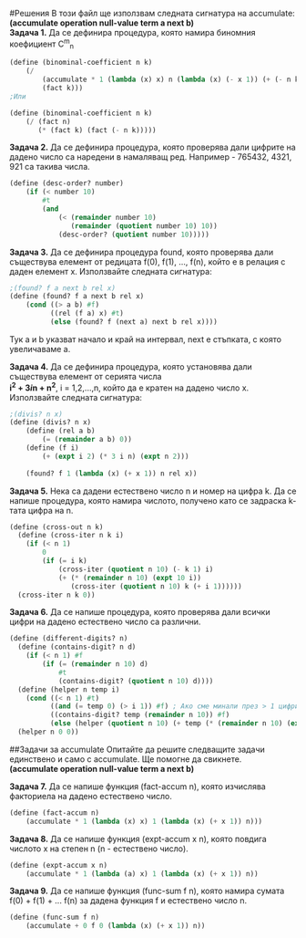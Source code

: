 #Решения
В този файл ще използвам следната сигнатура на accumulate:
**(accumulate operation null-value term a next b)**  
**Задача 1.** Да се дефинира процедура, която намира биномния коефициент 
C<sup>m</sup><sub>n</sub>

```Scheme
(define (binominal-coefficient n k)
    (/
        (accumulate * 1 (lambda (x) x) n (lambda (x) (- x 1)) (+ (- n k) 1))
        (fact k)))
;Или

(define (binominal-coefficient n k)
    (/ (fact n)
       (* (fact k) (fact (- n k)))))
```

**Задача 2.** Да се дефинира процедура, която проверява дали цифрите на
дадено число са наредени в намаляващ ред.
Например - 765432, 4321, 921 са такива числа.

```Scheme
(define (desc-order? number)
    (if (< number 10)
        #t
        (and
            (< (remainder number 10)
               (remainder (quotient number 10) 10))
            (desc-order? (quotient number 10)))))
```

**Задача 3.** Да се дефинира процедура found, която проверява дали 
съществува елемент от редицата
f(0), f(1), ..., f(n), който е в релация с даден елемент х.
Използвайте следната сигнатура:
```Scheme
;(found? f a next b rel x)
(define (found? f a next b rel x)
    (cond ((> a b) #f)
          ((rel (f a) x) #t)
          (else (found? f (next a) next b rel x))))
```
Тук а и b указват начало и край на интервал, next е стъпката, с която
увеличаваме а.

**Задача 4.** Да се дефинира процедура, която установява дали
съществува елемент от серията числа  
**i<sup>2</sup> + 3*i*n + n<sup>2</sup>**, i = 1,2,...,n,
който да е кратен на дадено число х.
Използвайте следната сигнатура:
```Scheme
;(divis? n x)
(define (divis? n x)
    (define (rel a b)
        (= (remainder a b) 0))
    (define (f i)
        (+ (expt i 2) (* 3 i n) (expt n 2)))
    
    (found? f 1 (lambda (x) (+ x 1)) n rel x))
```

**Задача 5.** Нека са дадени естествено число n и номер на цифра k. Да се напише процедура,
която намира числото, получено като се задраска k-тата цифра на n.

```Scheme
(define (cross-out n k)
  (define (cross-iter n k i)
    (if (< n 1)
        0
        (if (= i k)
            (cross-iter (quotient n 10) (- k 1) i)
            (+ (* (remainder n 10) (expt 10 i)) 
               (cross-iter (quotient n 10) k (+ i 1))))))
  (cross-iter n k 0))
```

**Задача 6.** Да се напише процедура, която проверява дали всички цифри на
дадено естествено число са различни.

```Scheme
(define (different-digits? n)
  (define (contains-digit? n d)
    (if (< n 1) #f
        (if (= (remainder n 10) d)
            #t
            (contains-digit? (quotient n 10) d))))
  (define (helper n temp i)
    (cond ((< n 1) #t)
          ((and (= temp 0) (> i 1)) #f) ; Ако сме минали през > 1 цифри на оригиналното число, а в temp се съдържа числото 0, значи оригиналното ни число съдържа > 1 нули в края си => #f
          ((contains-digit? temp (remainder n 10)) #f)
          (else (helper (quotient n 10) (+ temp (* (remainder n 10) (expt 10 i))) (+ i 1)))))
  (helper n 0 0))

```

##Задачи за accumulate
Опитайте да решите следващите задачи единствено и само с accumulate.
Ще помогне да свикнете.  
**(accumulate operation null-value term a next b)**  

**Задача 7.** Да се напише функция (fact-accum n), която изчислява факториела на дадено естествено число.
```Scheme
(define (fact-accum n)
    (accumulate * 1 (lambda (x) x) 1 (lambda (x) (+ x 1)) n)))
```
**Задача 8.** Да се напише функция (expt-accum x n), която повдига числото x на степен n (n - естествено число).
```Scheme
(define (expt-accum x n)
    (accumulate * 1 (lambda (a) x) 1 (lambda (x) (+ x 1)) n))
```
**Задача 9.** Да се напише функция (func-sum f n), която намира сумата f(0) + f(1) + ... f(n) за дадена функция f и естествено число n.
```Scheme
(define (func-sum f n)
    (accumulate + 0 f 0 (lambda (x) (+ x 1)) n))
```